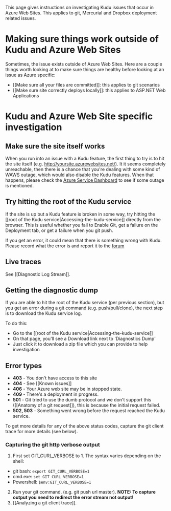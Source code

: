 This page gives instructions on investigating Kudu issues that occur in Azure Web Sites. This applies to git, Mercurial and Dropbox deployment related issues.

# Making sure things work outside of Kudu and Azure Web Sites

Sometimes, the issue exists outside of Azure Web Sites. Here are a couple things worth looking at to make sure things are healthy before looking at an issue as Azure specific:

* [[Make sure all your files are committed]]: this applies to git scenarios
* [[Make sure site correctly deploys locally]]: this applies to ASP.NET Web Applications

# Kudu and Azure Web Site specific investigation

## Make sure the site itself works

When you run into an issue with a Kudu feature, the first thing to try is to hit the site itself (e.g. http://yoursite.azurewebsites.net/). It it seems completely unreachable, then there is a chance that you're dealing with some kind of WAWS outage, which would also disable the Kudu features. When that happens, please check the [Azure Service Dashboard](http://www.windowsazure.com/en-us/support/service-dashboard/) to see if some outage is mentioned.

## Try hitting the root of the Kudu service

If the site is up but a Kudu feature is broken in some way, try hitting the [[root of the Kudu service|Accessing-the-kudu-service]] directly from the browser. This is useful whether you fail to Enable Git, get a failure on the Deployment tab, or get a failure when you git push.

If you get an error, it could mean that there is something wrong with Kudu. Please record what the error is and report it to the [forum](http://social.msdn.microsoft.com/Forums/en-US/azuregit/threads)

## Live traces

See [[Diagnostic Log Stream]].

## Getting the diagnostic dump

If you are able to hit the root of the Kudu service (per previous section), but you get an error during a git command (e.g. push/pull/clone), the next step is to download the Kudu service log.

To do this:

* Go to the [[root of the Kudu service|Accessing-the-kudu-service]]
* On that page, you'll see a Download link next to 'Diagnostics Dump'
* Just click it to download a zip file which you can provide to help investigation

## Error types

* **403** - You don't have access to this site
* **404** - See [[Known issues]]
* **406** - Your Azure web site may be in stopped state.
* **409** - There's a deployment in progress.
* **501** - Git tried to use the dumb protocol and we don't support this ([[Anatomy of a git request]]), this is because the initial request failed.
* **502, 503** - Something went wrong before the request reached the Kudu service.

To get more details for any of the above status codes, capture the git client trace for more details (see below).

### Capturing the git http verbose output

1. First set GIT_CURL_VERBOSE to 1. The syntax varies depending on the shell:
  * git bash: `export GIT_CURL_VERBOSE=1`
  * cmd.exe: `set GIT_CURL_VERBOSE=1`
  * Powershell: `$env:GIT_CURL_VERBOSE=1`
2. Run your git command. (e.g. git push url master). **NOTE: To capture output you need to redirect the error stream not output!**
3. [[Analyzing a git client trace]].